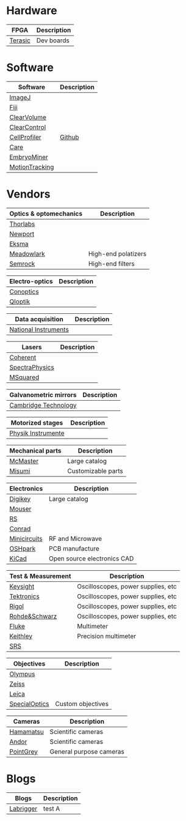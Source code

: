 # Hardware

FPGA| Description
---- | ----
[Terasic](http://www.terasic.com.tw/) 			| Dev boards

# Software

Software| Description
---- | ----
[ImageJ](https://github.com/imagej/imagej)				| 
[Fiji](https://github.com/fiji)				|
[ClearVolume](https://github.com/ClearVolume)				|
[ClearControl](https://github.com/ClearControl) 			|
[CellProfiler](http://cellprofiler.org/)				| [Github](https://github.com/CellProfiler/CellProfiler)
[Care](http://csbdeep.bioimagecomputing.com/)				|
[EmbryoMiner](http://journals.plos.org/ploscompbiol/article?id=10.1371/journal.pcbi.1006128)				|
[MotionTracking](http://motiontracking.mpi-cbg.de/)				|

# Vendors

Optics & optomechanics| Description
---- | ----
[Thorlabs](https://www.thorlabs.com/)				|
[Newport](http://www.newport.com/)				|
[Eksma](http://eksmaoptics.com/) |
[Meadowlark](https://www.meadowlark.com/)				| High-end polatizers
[Semrock](https://www.semrock.com/)				| High-end filters

Electro-optics| Description
---- | ----
[Conoptics](https://www.conoptics.com/)				|
[QIoptik](http://www.qioptiq.com/)				|

Data acquisition| Description
---- | ----
[National Instruments](http://www.ni.com/) 			|

Lasers| Description
---- | ----
[Coherent](https://www.coherent.com/)				|
[SpectraPhysics](https://www.spectra-physics.com/)				|
[MSquared](http://www.m2lasers.com/)				|

Galvanometric mirrors| Description
---- | ----
[Cambridge Technology](http://www.cambridgetechnology.com/)				|

Motorized stages| Description
---- | ----
[Physik Instrumente](https://www.physikinstrumente.com)				|

Mechanical parts| Description
---- | ----
[McMaster](https://www.mcmaster.com/)				| Large catalog
[Misumi](https://us.misumi-ec.com/)				| Customizable parts

Electronics| Description
---- | ----
[Digikey](https://www.digikey.com/)				| Large catalog
[Mouser](https://www.mouser.com)				|
[RS](http://www.rs-components.com/index.html)				|
[Conrad](https://www.conrad.com/)				|
[Minicircuits](http://www.minicircuits.com/)				| RF and Microwave
[OSHpark](https://oshpark.com/)				| PCB manufacture
[KiCad](http://kicad-pcb.org/)				| Open source electronics CAD

Test & Measurement| Description
---- | ----
[Keysight](https://www.keysight.com/us/en/home.html)				| Oscilloscopes, power supplies, etc
[Tektronics](https://www.tek.com/)				| Oscilloscopes, power supplies, etc
[Rigol](https://www.rigolna.com/) | Oscilloscopes, power supplies, etc
[Rohde&Schwarz](https://www.rohde-schwarz.com) | Oscilloscopes, power supplies, etc
[Fluke](http://www.fluke.com/)				| Multimeter
[Keithley](https://www.tek.com/keithley)				| Precision multimeter
[SRS](http://www.thinksrs.com/)				| 

Objectives| Description
---- | ----
[Olympus](https://www.olympus-lifescience.com)				|
[Zeiss](https://www.zeiss.com/microscopy)				|
[Leica](https://www.leica-microsystems.com)				|
[SpecialOptics](http://specialoptics.com/)				| Custom objectives

Cameras| Description
---- | ----
[Hamamatsu](http://www.hamamatsu.com/)				| Scientific cameras
[Andor](http://www.andor.com/)				| Scientific cameras
[PointGrey](https://www.ptgrey.com/)				| General purpose cameras



# Blogs

Blogs| Description
---- | ----
[Labrigger](http://labrigger.com/blog/) 			| test A

